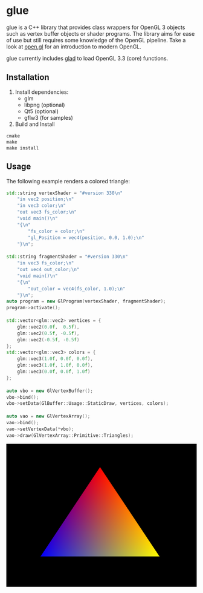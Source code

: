 glue
====
glue is a C++ library that provides class wrappers for OpenGL 3 objects such as vertex buffer objects or shader programs. The library aims for ease of use but still requires some knowledge of the OpenGL pipeline. Take a look at [open.gl](http://open.gl) for an introduction to modern OpenGL.

glue currently includes [glad](https://github.com/Dav1dde/glad) to load OpenGL 3.3 (core) functions.

Installation
------------
1. Install dependencies:
    - glm
    - libpng (optional)
    - Qt5 (optional)
    - gflw3 (for samples)
2. Build and Install
```
cmake
make
make install
```

Usage
-----
The following example renders a colored triangle:
```c++
std::string vertexShader = "#version 330\n"
    "in vec2 position;\n"
    "in vec3 color;\n"
    "out vec3 fs_color;\n"
    "void main()\n"
    "{\n"
        "fs_color = color;\n"
        "gl_Position = vec4(position, 0.0, 1.0);\n"
    "}\n";

std::string fragmentShader = "#version 330\n"
    "in vec3 fs_color;\n"
    "out vec4 out_color;\n"
    "void main()\n"
    "{\n"
        "out_color = vec4(fs_color, 1.0);\n"
    "}\n";
auto program = new GlProgram(vertexShader, fragmentShader);
program->activate();

std::vector<glm::vec2> vertices = {
    glm::vec2(0.0f,  0.5f),
    glm::vec2(0.5f, -0.5f),
    glm::vec2(-0.5f, -0.5f)
};
std::vector<glm::vec3> colors = {
    glm::vec3(1.0f, 0.0f, 0.0f),
    glm::vec3(1.0f, 1.0f, 0.0f),
    glm::vec3(0.0f, 0.0f, 1.0f)
};

auto vbo = new GlVertexBuffer();
vbo->bind();
vbo->setData(GlBuffer::Usage::StaticDraw, vertices, colors);

auto vao = new GlVertexArray();
vao->bind();
vao->setVertexData(*vbo);
vao->draw(GlVertexArray::Primitive::Triangles);
```
![](samples/triangle.png)
